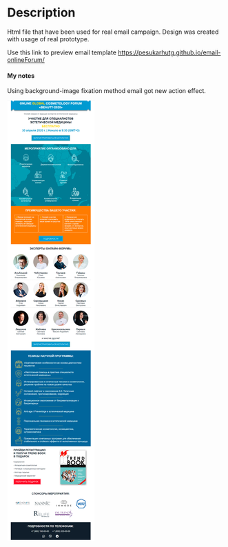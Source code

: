 # Description
Html file that have been used for real email campaign. Design was created with usage of real prototype.

Use this link to preview email template https://pesukarhutg.github.io/email-onlineForum/

#### My notes

Using background-image fixation method email got new action effect.

[![Preview](https://github.com/PesukarhuTG/email-onlineForum/blob/master/assets/preview.jpg)](https://pesukarhutg.github.io/email-onlineForum/)
